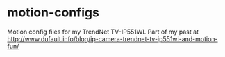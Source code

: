motion-configs
==============

Motion config files for my TrendNet TV-IP551WI.  Part of my past at http://www.dufault.info/blog/ip-camera-trendnet-tv-ip551wi-and-motion-fun/
